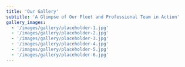 ```yaml
---
title: 'Our Gallery'
subtitle: 'A Glimpse of Our Fleet and Professional Team in Action'
gallery_images:
  - '/images/gallery/placeholder-1.jpg'
  - '/images/gallery/placeholder-2.jpg'
  - '/images/gallery/placeholder-3.jpg'
  - '/images/gallery/placeholder-4.jpg'
  - '/images/gallery/placeholder-5.jpg'
  - '/images/gallery/placeholder-6.jpg'
---
```

